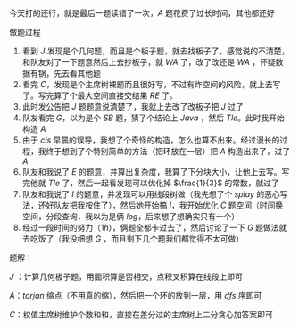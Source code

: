 今天打的还行，就是最后一题读错了一次，$A$ 题花费了过长时间，其他都还好

做题过程

1. 看到 $J$ 发现是个几何题，而且是个板子题，就去找板子了。感觉说的不清楚，和队友对了一下题意然后上去抄板子，就 $WA$ 了，改了改还是 $WA$ ，怀疑数据有锅，先去看其他题
2. 看完 $C$，发现是个主席树裸题而且很好写，不过有炸空间的风险，就上去写了。写完算了个最大空间直接交结果 $RE$ 了。
3. 此时发公告把 $J$ 题题意说清楚了，我就上去改了改板子把 $J$ 过了
4. 队友看完 $G$，以为是个 $SB$ 题，猜了个结论上 $Java$ ，然后 $Tle$。此时我开始构造 $A$
5. 由于 $cls$ 早晨的误导，我想了个奇怪的构造，怎么也算不出来。经过漫长的过程，我终于想到了个特别简单的方法（把环放在一层）把 $A$ 构造出来了，过了 $A$
6. 队友和我说了 $E$ 的题意，并算出复杂度，我算了下分块大小，让他上去写。写完他就 $Tle$ 了，然后一起看发现可以优化掉 $\frac{1}{3}$ 的常数，就过了
7. 队友和我说了 $I$ 的题意，并发现可以用线段树做（我先想了个 $splay$ 的恶心写法，还好队友把我按住了），然后她开始搞 $I$，我开始优化 $C$ 题空间（时间换空间，分段查询，我以为是俩 $log$，后来想了想确实只有一个）
8. 经过一段时间的努力（$1h$），俩题全都卡过去了，然后讨论了一下 $G$ 题做法就去吃饭了（我没细想 $G$ ，而且剩下几个题我们都觉得不太可做）

题解：

$J$ ：计算几何板子题，用面积算是否相交，点积叉积算在线段上即可

$A$：$tarjan$ 缩点（不用真的缩），然后把一个环的放到一层，用 $dfs$ 序即可

$C$：权值主席树维护个数和和，直接在差分过的主席树上二分贪心加答案即可